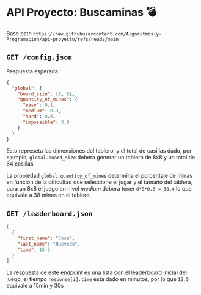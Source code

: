 # API Proyecto: Buscaminas 💣

Base path `https://raw.githubusercontent.com/Algoritmos-y-Programacion/api-proyecto/refs/heads/main`

## `GET /config.json`

Respuesta esperada:

```json
{
  "global": {
    "board_size": [8, 8],
    "quantity_of_mines": {
      "easy": 0.1,
      "medium": 0.3,
      "hard": 0.6,
      "impossible": 0.8
    }
  }
}
```

Esto represeta las dimensiones del tablero, y el total de casillas dado, por ejemplo, `global.board_size` debera generar un tablero de 8x8 y un total de 64 casillas

La propiedad `global.quantity_of_mines` determina el porcentaje de minas en función de la dificultad que seleccione el jugar y el tamaño del tablera, para un 8x8 el juego en nivel _medium_ debera tener `8*8*0.6 = 38.4` lo que equivale a 38 minas en el tablero.

## `GET /leaderboard.json`

```json
[
  {
    "first_name": "Jose",
    "last_name": "Quevedo",
    "time": 15.5
  }
]
```

La respuesta de este endpoint es una lista con el leaderboard inicial del juego, el tiempo `response[i].time` esta dado en minutos, por lo que `15.5` equivale a 15min y 30s
